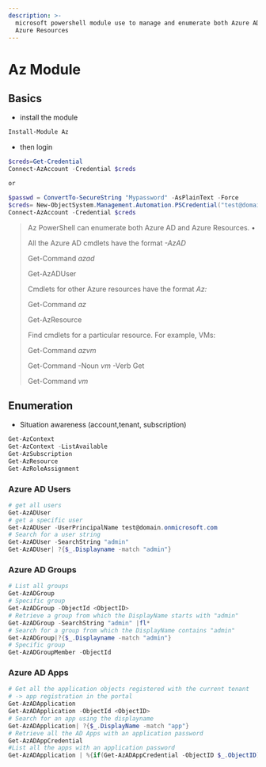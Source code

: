 ```yaml
---
description: >-
  microsoft powershell module use to manage and enumerate both Azure AD and
  Azure Resources
---
```


# Az Module

## Basics

* install the module

```powershell
Install-Module Az
```

* then login

```powershell
$creds=Get-Credential
Connect-AzAccount -Credential $creds

or 

$passwd = ConvertTo-SecureString "Mypassword" -AsPlainText -Force
$creds= New-ObjectSystem.Management.Automation.PSCredential("test@domain.onmicrosoft.com",$passwd)
Connect-AzAccount -Credential $creds 
```



> Az PowerShell can enumerate both Azure AD and Azure Resources. •
>
> All the Azure AD cmdlets have the format _-AzAD_
>
> Get-Command _azad_
>
> Get-AzADUser
>
> Cmdlets for other Azure resources have the format _Az:_
>
> Get-Command _az_
>
> Get-AzResource
>
> Find cmdlets for a particular resource. For example, VMs:
>
> Get-Command _azvm_
>
> Get-Command -Noun _vm_ -Verb Get
>
> Get-Command _vm_

## Enumeration

* Situation awareness (account,tenant, subscription)

```powershell
Get-AzContext
Get-AzContext -ListAvailable
Get-AzSubscription
Get-AzResource
Get-AzRoleAssignment
```

### Azure AD Users

```powershell
# get all users
Get-AzADUser 
# get a specific user
Get-AzADUser -UserPrincipalName test@domain.onmicrosoft.com 
# Search for a user string
Get-AzADUser -SearchString "admin"
Get-AzADUser| ?{$_.Displayname -match "admin"}
```

### Azure AD Groups

```powershell
# List all groups
Get-AzADGroup
# Specific group
Get-AzADGroup -ObjectId <ObjectID>
# Retrieve a group from which the DisplayName starts with "admin"
Get-AzADGroup -SearchString "admin" |fl*
# Search for a group from which the DisplayName contains "admin"
Get-AzADGroup|?{$_.Displayname -match "admin"}
# Specific group
Get-AzADGroupMember -ObjectId
```

### Azure AD Apps

```powershell
# Get all the application objects registered with the current tenant
# -> app registration in the portal
Get-AzADApplication
Get-AzADApplication -ObjectId <ObjectID>
# Search for an app using the displayname
Get-AzADApplication| ?{$_.DisplayName -match "app"} 
# Retrieve all the AD Apps with an application password
Get-AzADAppCredential
#List all the apps with an application password
Get-AzADApplication | %{if(Get-AzADAppCredential -ObjectID $_.ObjectID){$_}}
```
